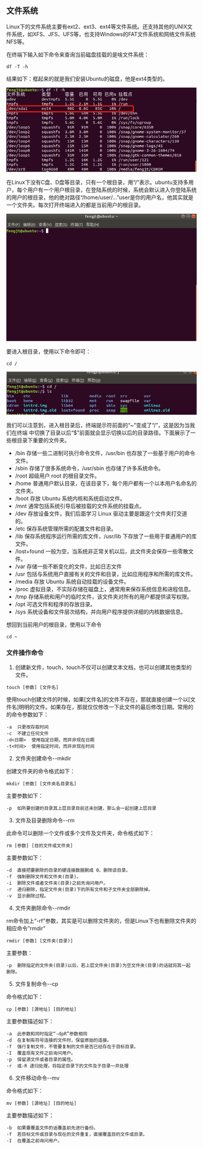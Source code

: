 ## 文件系统

Linux下的文件系统主要有ext2、ext3、ext4等文件系统。还支持其他的UNIX文件系统，如XFS、JFS、UFS等，也支持Windows的FAT文件系统和网络文件系统NFS等。

在终端下输入如下命令来查询当前磁盘挂载的是啥文件系统：

```
df -T -h
```

结果如下：框起来的就是我们安装Ubuntu的磁盘，他是ext4类型的。

![](..\picture\微信截图_20200518230430.png)

在Linux下没有C盘、D盘等目录，只有一个根目录，用“/”表示。ubuntu支持多用户，每个用户有一个用户根目录，在登陆系统的时候，系统会默认进入你登陆系统的用户的根目录，他的绝对路径“/home/user/…”user是你的用户名，他其实就是一个文件夹。每次打开终端进入的都是当前用户的根目录。

![](..\picture\微信截图_20200518231403.png)

要进入根目录，使用以下命令即可：

```
cd /
```

![](..\picture\微信截图_20200518231554.png)

我们可以注意到，进入根目录后，终端提示符前面的“~”变成了“/”，这是因为当我们在终端
中切换了目录以后“$”前面就会显示切换以后的目录路径。下面展示了一些根目录下重要的文件夹。

* /bin 存储一些二进制可执行命令文件，/usr/bin 也存放了一些基于用户的命令文件。
* /sbin  存储了很多系统命令，/usr/sbin 也存储了许多系统命令。
* /root  超级用户 root 的根目录文件。
* /home  普通用户默认目录，在该目录下，每个用户都有一个以本用户名命名的文件夹。
* /boot  存放 Ubuntu 系统内核和系统启动文件。
* /mnt 通常包括系统引导后被挂载的文件系统的挂载点。
* /dev 存放设备文件，我们后面学习 Linux 驱动主要是跟这个文件夹打交道的。
* /etc 保存系统管理所需的配置文件和目录。
* /lib 保存系统程序运行所需的库文件，/usr/lib 下存放了一些用于普通用户的库文件。
* /lost+found  一般为空，当系统非正常关机以后，此文件夹会保存一些零散文件。
* /var 存储一些不断变化的文件，比如日志文件
* /usr 包括与系统用户直接有关的文件和目录，比如应用程序和所需的库文件。
* /media  存放 Ubuntu 系统自动挂载的设备文件。
* /proc  虚拟目录，不实际存储在磁盘上，通常用来保存系统信息和进程信息。
* /tmp  存储系统和用户的临时文件，该文件夹对所有的用户都提供读写权限。
* /opt 可选文件和程序的存放目录。
* /sys 系统设备和文件层次结构，并向用户程序提供详细的内核数据信息。

想回到当前用户的根目录，使用以下命令

```
cd ~
```



### 文件操作命令

1. 创建新文件，touch，touch不仅可以创建文本文档，也可以创建其他类型的文件。

```
touch [参数] [文件名]
```

使用touch创建文件的时候，如果[文件名]的文件不存在，那就直接创建一个以[文件名]明明的文件。如果存在，那就仅仅修改一下此文件的最后修改日期。常用的的命令参数如下：

```
-a  只更改存取时间
-c  不建立任何文件
-d<日期>  使用指定日期，而并非现在日期
-t<时间>  使用指定时间，而并非现在时间
```

2. 文件夹创建命令--mkdir

创建文件夹的命令格式如下：

```
mkdir [参数] [文件夹名目录名]
```

主要参数如下：

```
-p	如所要创建的目录其上层目录目前还未创建，那么会一起创建上层目录
```

3. 文件及目录删除命令--rm

此命令可以删除一个文件或多个文件及文件夹，命令格式如下：

```
rm [参数] [目的文件或文件夹]
```

主要参数如下：

```
-d  直接把要删除的目录的硬连接数据删成 0，删除该目录。
-f  强制删除文件和文件夹(目录)。
-i  删除文件或者文件夹(目录)之前先询问用户。
-r  递归删除，指定文件夹(目录)下的所有文件和子文件夹全部删除掉。
-v  显示删除过程。
```

4. 文件夹删除命令--rmdir

rm命令加上“-rf”参数，其实是可以删除文件夹的，但是Linux下也有删除文件夹的相应命令”rmdir”

```
rmdir [参数] [文件夹(目录)]
```

主要参数：

```
-p  删除指定的文件夹(目录)以后，若上层文件夹(目录)为空文件夹(目录)的话就将其一起
删除。
```

5. 文件复制命令--cp

命令格式如下：

```
cp [参数] [源地址] [目的地址]
```

主要参数描述如下：

```
-a  此参数和同时指定“-dpR”参数相同
-d  在复制有符号连接的文件时，保留原始的连接。
-f  强行复制文件，不管要复制的文件是否已经存在于目标目录。
-I  覆盖现有文件之前询问用户。
-p  保留源文件或者目录的属性。
-r  或-R 递归处理，将指定目录下的文件及子目录一并处理
```

6. 文件移动命令--mv

命令格式如下：

```
mv [参数] [源地址] [目的地址]
```

主要参数描述如下：

```
-b  如果要覆盖文件的话覆盖前先进行备份。
-f  若目标文件或目录与现在的文件重复，直接覆盖目的文件或目录。
-I  在覆盖之前询问用户。
```

